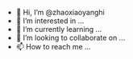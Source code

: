 - 👋 Hi, I’m @zhaoxiaoyanghi
- 👀 I’m interested in ...
- 🌱 I’m currently learning ...
- 💞️ I’m looking to collaborate on ...
- 📫 How to reach me ...

<!---
zhaoxiaoyanghi/zhaoxiaoyanghi is a ✨ special ✨ repository because its `README.md` (this file) appears on your GitHub profile.
You can click the Preview link to take a look at your changes.
--->
